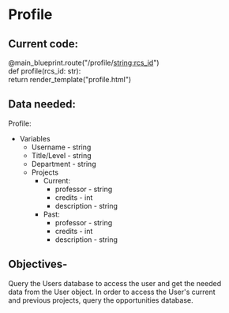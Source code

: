 # Profile

## Current code:  
@main_blueprint.route("/profile/<string:rcs_id>")  
def profile(rcs_id: str):  
    return render_template("profile.html")

## Data needed:
Profile:
- Variables  
    - Username - string  
    - Title/Level - string  
    - Department - string  
    - Projects 
        - Current:  
            - professor - string  
            - credits - int  
            - description - string  
        - Past:  
            - professor - string  
            - credits - int  
            - description - string  

## Objectives-
Query the Users database to access the user and get the needed  
data from the User object. In order to access the User's current  
and previous projects, query the opportunities database.
